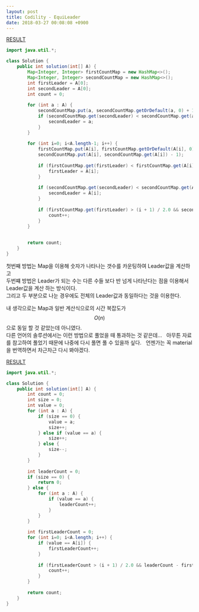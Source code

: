 ```yaml
---
layout: post
title: Codility - EquiLeader
date: 2018-03-27 00:08:08 +0900
---
```


[RESULT](https://app.codility.com/demo/results/trainingVU4J47-PMR)
```java
import java.util.*;

class Solution {
    public int solution(int[] A) {
        Map<Integer, Integer> firstCountMap = new HashMap<>();
        Map<Integer, Integer> secondCountMap = new HashMap<>();
        int firstLeader = A[0];
        int secondLeader = A[0];
        int count = 0;
        
        for (int a : A) {
            secondCountMap.put(a, secondCountMap.getOrDefault(a, 0) + 1);
            if (secondCountMap.get(secondLeader) < secondCountMap.get(a)) {
                secondLeader = a;
            }
        }
        
        for (int i=0; i<A.length-1; i++) {
            firstCountMap.put(A[i], firstCountMap.getOrDefault(A[i], 0) + 1);
            secondCountMap.put(A[i], secondCountMap.get(A[i]) - 1);
            
            if (firstCountMap.get(firstLeader) < firstCountMap.get(A[i])) {
                firstLeader = A[i];                 
            }
            
            if (secondCountMap.get(secondLeader) < secondCountMap.get(A[i])) {
                secondLeader = A[i];      
            }
            
            if (firstCountMap.get(firstLeader) > (i + 1) / 2.0 && secondCountMap.get(secondLeader) > (A.length - i - 1) / 2.0 && firstLeader == secondLeader) {
                count++;    
            }
        }
        
        
        return count;
    }
}
```

첫번째 방법는 Map을 이용해 숫자가 나타나는 갯수를 카운팅하여 Leader값을 계산하고  
두번쨰 방법은 Leader가 되는 수는 다른 수들 보다 반 넘게 나타난다는 점을 이용해서 Leader값을 계산 하는 방식이다.  
그리고 두 부분으로 나눈 경우에도 전체의 Leader값과 동일하다는 것을 이용한다.  

내 생각으로는 Map과 일반 계산식으로의 시간 복잡도가 $$O(n)$$ 으로 동일 할 것 같았는데 아니였다.  
다른 언어의 솔루션에서는 이런 방법으로 풀었을 때 통과하는 것 같은데...  
아무튼 자료를 참고하여 풀었기 때문에 나중에 다시 풀면 풀 수 있을까 싶다.  
언젠가는 꼭 material을 번역하면서 차근차근 다시 봐야겠다.

[RESULT](https://app.codility.com/demo/results/trainingVU4J47-PMR)

```java
import java.util.*;

class Solution {
    public int solution(int[] A) {
        int count = 0;
        int size = 0;
        int value = 0;
        for (int a : A) {
            if (size == 0) {
                value = a;
                size++;
            } else if (value == a) {
                size++;
            } else {
                size--;
            }
        }
        
        int leaderCount = 0;
        if (size == 0) {
            return 0;
        } else {
            for (int a : A) {
                if (value == a) {
                    leaderCount++;
                }
            }
        }
        
        int firstLeaderCount = 0;
        for (int i=0; i<A.length; i++) {
            if (value == A[i]) {
                firstLeaderCount++;    
            }
            
            if (firstLeaderCount > (i + 1) / 2.0 && leaderCount - firstLeaderCount > (A.length - i - 1) / 2.0) {
                count++;
            }
        }
        
        return count;
    }
}
```
